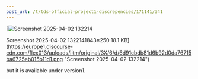 ```yaml
---
post_url: /t/tds-official-project1-discrepencies/171141/341
---
```

[![Screenshot 2025-04-02 132214](https://europe1.discourse-cdn.com/flex013/uploads/iitm/optimized/3X/6/d/6d91cbdb81d6b92d0da76715ba6725eb015b11d1_2_690x93.png)

Screenshot 2025-04-02 1322141843×250 18.1 KB](https://europe1.discourse-cdn.com/flex013/uploads/iitm/original/3X/6/d/6d91cbdb81d6b92d0da76715ba6725eb015b11d1.png "Screenshot 2025-04-02 132214")

  
but it is available under version1.